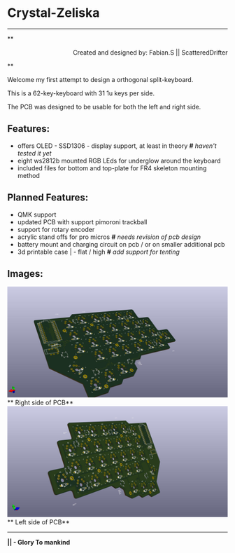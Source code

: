 # Crystal-Zeliska
---
**<div align="right">Created and designed by: Fabian.S || ScatteredDrifter
</div>**

Welcome my first attempt to design a orthogonal split-keyboard. 

This is a 62-key-keyboard with 31 1u keys per side. 

The PCB was designed to be usable for both the left and right side. 


## Features: 
 - offers OLED - SSD1306 - display support, at least in theory **#** *haven't tested it yet* 
 - eight ws2812b mounted RGB LEds for underglow around the keyboard
 - included files for bottom and top-plate for FR4 skeleton mounting method
 
 
## Planned Features: 

- QMK support
- updated PCB with support pimoroni trackball 
- support for rotary encoder 
- acrylic stand offs for pro micros **#** *needs revision of pcb design*
- battery mount and charging circuit on pcb / or on smaller additional pcb
- 3d printable case | -  flat / high  **#** *add support for tenting*
 

## Images: 

![picture of pcb](Layout/Scattered-Split-pcb-right.jpeg)
** Right side of PCB**
![picture of pcb right ](Layout/Scattered-Split-pcb-left.jpeg)
** Left side of PCB**

---

**|| - Glory To mankind**
